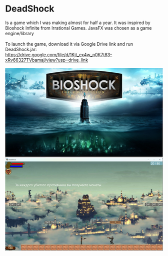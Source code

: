 # DeadShock
Is a game which I was making almost for half a year. It was inspired by Bioshock Infinite from Irrational Games. JavaFX was chosen as a game engine/library <br><br>
To launch the game, download it via Google Drive link and run DeadShock.jar:<br>
https://drive.google.com/file/d/1Kjt_ex4w_n0K7t83-xRv66327TVbamaj/view?usp=drive_link <br> <br>
![alt text](https://github.com/Abhai2016/DeadShock/blob/master/resources/images/cover.jpg)
![alt text](https://github.com/Abhai2016/DeadShock/blob/master/resources/images/GameplayScreen.png)
